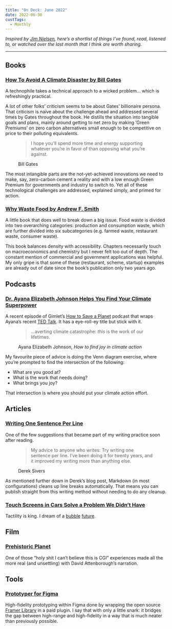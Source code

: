 ```yaml
---
title: "On Deck: June 2022"
date: 2022-06-30
custTags:
  - Monthly
---
```


_Inspired by [Jim Nielsen](https://blog.jim-nielsen.com/2022/reading-notes-may/), here’s a shortlist of things I’ve found, read, listened to, or watched over the last month that I think are worth sharing._

---

## Books

### [How To Avoid A Climate Disaster by Bill Gates](https://literal.club/danny/book/how-to-avoid-a-climate-disaster-v3hff)

A technophile takes a technical approach to a wicked problem… which is refreshingly practical.

A lot of other folks’ criticism seems to be about Gates’ billionaire persona. That criticism is naïve about the challenge ahead and addressed several times by Gates throughout the book. He distills the situation into tangible goals and plans, mainly around getting to net zero by making ‘Green Premiums’ on zero carbon alternatives small enough to be competitive on price to their polluting equivalents.

<figure class="quote">
  <blockquote>
  <p>I hope you’ll spend more time and energy supporting whatever you’re in favor of than opposing what you’re against.</p>
  </blockquote>
  <figcaption>
    Bill Gates
  </figcaption>
</figure>

The most intangible parts are the not-yet-achieved innovations we need to make, say, zero-carbon cement a reality and with a low enough Green Premium for governments and industry to switch to. Yet all of these technological challenges are addressed, explained simply, and primed for action.


### [Why Waste Food by Andrew F. Smith](https://literal.club/danny/book/andrew-f-smith-why-waste-food-oi3on)

A little book that does well to break down a big issue. Food waste is divided into two overarching categories: production and consumption waste, which are further divided into six subcategories (e.g. farmed waste, restaurant waste, consumer waste).

This book balances density with accessibility. Chapters necessarily touch on macroeconomics and chemistry but I never felt too out of depth. The constant mention of commercial and government applications was helpful. My only gripe is that some of these (restaurant, scheme, startup) examples are already out of date since the book’s publication only two years ago.


## Podcasts
### [Dr. Ayana Elizabeth Johnson Helps You Find Your Climate Superpower](https://open.spotify.com/episode/0dMgoqHF6HuLdx71S4rkVr?si=p_57mGIPQ0-WgCzpwMgZWA&context=spotify%3Ashow%3A1KzrasExlM5dgMYwgFHns6)
A recent episode of Gimlet’s [How to Save a Planet](https://open.spotify.com/show/1KzrasExlM5dgMYwgFHns6?si=4a642925f0414b46) podcast that wraps Ayana’s recent [TED Talk](https://www.ted.com/talks/ayana_elizabeth_johnson_how_to_find_joy_in_climate_action). It has a eye-roll-ey title but stick with it.

<figure class="quote">
  <blockquote>
  <p>...averting climate catastrophe: <em>this</em> is the work of our lifetimes.</p>
  </blockquote>
  <figcaption>
    Ayana Elizabeth Johnson, <cite>How to find joy in climate action</cite>
  </figcaption>
</figure>

My favourite piece of advice is doing the Venn diagram exercise, where you’re prompted to find the intersection of the following:

- What are you good at?
- What is the work that needs doing?
- What brings you joy?

That intersection is where you should put your climate action effort.


## Articles

### [Writing One Sentence Per Line](https://sive.rs/1s)

One of the few suggestions that became part of my writing practice soon after reading.

<figure class="quote">
  <blockquote>
  <p>My advice to anyone who writes: Try writing one sentence per line. I’ve been doing it for twenty years, and it improved my writing more than anything else.</p>
  </blockquote>
  <figcaption>
    Derek Sivers
  </figcaption>
</figure>

As mentioned further down in Derek’s blog post, Markdown (in most configurations) cleans up line breaks automatically. That means you can publish straight from this writing method without needing to do any cleanup.

### [Touch Screens in Cars Solve a Problem We Didn’t Have](https://www.nytimes.com/2022/05/23/opinion/touch-screens-cars.html)
Tactility is king. I dream of a [bubble](https://www.youtube.com/watch?v=gGA5ypnhMTg) [future](https://www.vox.com/2015/2/12/11558964/the-phorm-keyboard-bubbles-up-when-you-need-it-disappears-when-you).


## Film

### [Prehistoric Planet](https://tv.apple.com/au/show/prehistoric-planet/umc.cmc.4lh4bmztauvkooqz400akxav)

One of those “holy shit I can’t believe this is CGI” experiences made all the more real (and unsettling) with David Attenborough’s narration.


## Tools

### [Prototyper for Figma](https://prototyper.design/)

High-fidelity prototyping within Figma done by wrapping the open source [Framer Library](https://github.com/koenbok/Framer) in a paid plugin. I say that with only a little snark: it bridges the gap between high-range and high-fidelity in a way that is much neater than previously possible.
